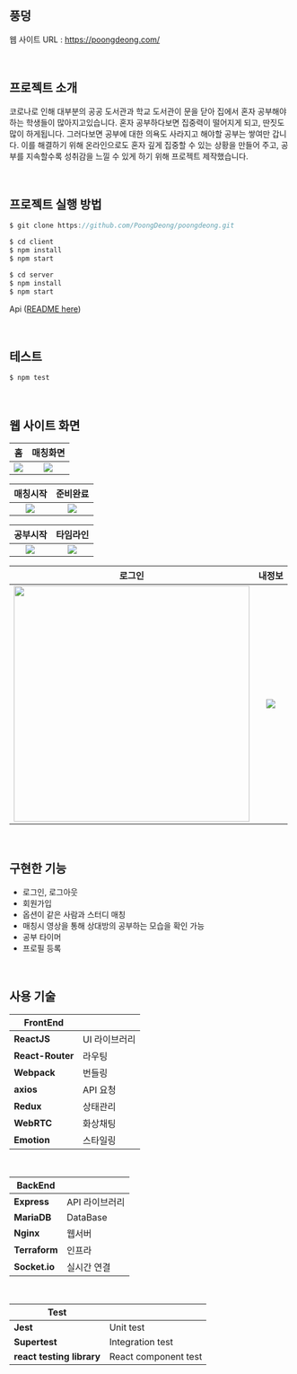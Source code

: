 ## 풍덩

웹 사이트 URL : https://poongdeong.com/

<br />

## 프로젝트 소개

코로나로 인해 대부분의 공공 도서관과 학교 도서관이 문을 닫아 집에서 혼자 공부해야하는 학생들이 많아지고있습니다. 혼자 공부하다보면 집중력이 떨어지게 되고, 딴짓도 많이 하게됩니다. 그러다보면 공부에 대한 의욕도 사라지고 해야할 공부는 쌓여만 갑니다.
이를 해결하기 위해 온라인으로도 혼자 깊게 집중할 수 있는 상황을 만들어 주고, 공부를 지속할수록 성취감을 느낄 수 있게 하기 위해 프로젝트 제작했습니다.

<br />

## 프로젝트 실행 방법

```javascript
$ git clone https://github.com/PoongDeong/poongdeong.git

$ cd client
$ npm install
$ npm start

$ cd server
$ npm install
$ npm start
```

Api ([README here](https://github.com/PoongDeong/poongdeong))

<br />

## 테스트

``` javascript
$ npm test
```
<br />

## 웹 사이트 화면


|                 홈                |               매칭화면                |
| :-----------------------------------: | :-----------------------------------: |
| <img src="./img/home.jpg" >    | <img src="./img/p1.jpg" >   |

|               매칭시작                |                준비완료               |
| :-----------------------------------: | :-----------------------------------: |
| <img src="./img/p2.jpg" > | <img src="./img/p3.jpg" >  |

|                공부시작               |               타임라인             |
| :-----------------------------------: | :-----------------------------------: |
| <img src="./img/p4.jpg" > | <img src="./img/p5.jpg" > |

|               로그인               |                 내정보                |
| :-----------------------------------: | :-----------------------------------: |
| <img src="./img/p6.jpg" width="420px" > | <img src="./img/info.png" > |

<br />


## 구현한 기능

- 로그인, 로그아웃
- 회원가입
- 옵션이 같은 사람과 스터디 매칭
- 매칭시 영상을 통해 상대방의 공부하는 모습을 확인 가능
- 공부 타이머
- 프로필 등록

<br />

## 사용 기술

| **FrontEnd** |                |
| ---------------- | -------------- |
| **ReactJS**      | UI 라이브러리  |
| **React-Router** | 라우팅         |
| **Webpack**      | 번들링         |
| **axios**        | API 요청       |
| **Redux**        | 상태관리       |
| **WebRTC**       | 화상채팅       |
| **Emotion**      | 스타일링       |
<br />

| **BackEnd**      |                |
| ---------------- | -------------- |
| **Express**      | API 라이브러리  |
| **MariaDB**      | DataBase       |
| **Nginx**        | 웹서버          | 
| **Terraform**    | 인프라          |
| **Socket.io**    | 실시간 연결     |
<br />

| **Test**         |                  |
| ---------------- | ---------------- |
| **Jest**         | Unit test        |
| **Supertest**    | Integration test |
| **react testing library**| React component test |
